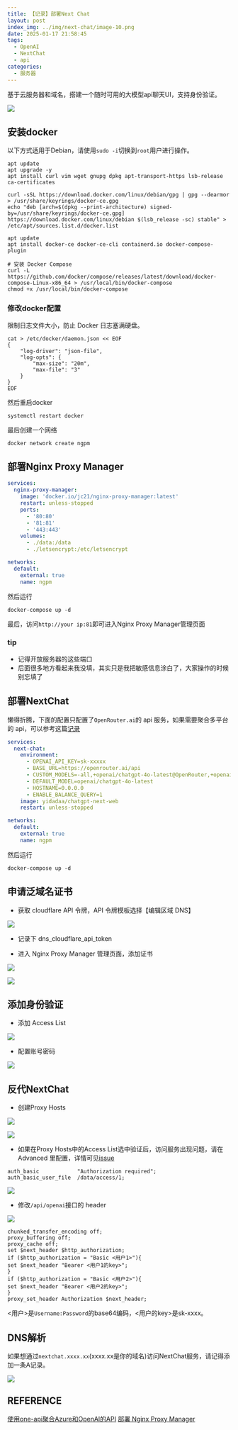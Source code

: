 ```yaml
---
title: 【记录】部署Next Chat
layout: post
index_img: ../img/next-chat/image-10.png
date: 2025-01-17 21:58:45
tags:
  - OpenAI
  - NextChat
  - api
categories:
  - 服务器
---
```


基于云服务器和域名，搭建一个随时可用的大模型api聊天UI，支持身份验证。


![](../img/next-chat/image-10.png)

## 安装docker
以下方式适用于Debian，请使用`sudo -i`切换到`root`用户进行操作。

```shell
apt update
apt upgrade -y
apt install curl vim wget gnupg dpkg apt-transport-https lsb-release ca-certificates

curl -sSL https://download.docker.com/linux/debian/gpg | gpg --dearmor > /usr/share/keyrings/docker-ce.gpg
echo "deb [arch=$(dpkg --print-architecture) signed-by=/usr/share/keyrings/docker-ce.gpg] https://download.docker.com/linux/debian $(lsb_release -sc) stable" > /etc/apt/sources.list.d/docker.list

apt update
apt install docker-ce docker-ce-cli containerd.io docker-compose-plugin

# 安装 Docker Compose
curl -L https://github.com/docker/compose/releases/latest/download/docker-compose-Linux-x86_64 > /usr/local/bin/docker-compose
chmod +x /usr/local/bin/docker-compose

```

### 修改docker配置
限制日志文件大小，防止 Docker 日志塞满硬盘。

```shell
cat > /etc/docker/daemon.json << EOF
{
    "log-driver": "json-file",
    "log-opts": {
        "max-size": "20m",
        "max-file": "3"
    }
}
EOF
```
然后重启docker

```shell
systemctl restart docker
```

最后创建一个网络

```shell
docker network create ngpm
```

## 部署Nginx Proxy Manager
```yaml
services:
  nginx-proxy-manager:
    image: 'docker.io/jc21/nginx-proxy-manager:latest'
    restart: unless-stopped
    ports:
      - '80:80'
      - '81:81'
      - '443:443'
    volumes:
      - ./data:/data
      - ./letsencrypt:/etc/letsencrypt

networks:
  default:
    external: true
    name: ngpm
```

然后运行

```shell
docker-compose up -d
```

最后，访问`http://your ip:81`即可进入Nginx Proxy Manager管理页面

### tip
- 记得开放服务器的这些端口
- 后面很多地方看起来我没填，其实只是我把敏感信息涂白了，大家操作的时候别忘填了

## 部署NextChat
懒得折腾，下面的配置只配置了`OpenRouter.ai`的 api 服务，如果需要聚合多平台的 api，可以参考这篇[记录](https://kravorn.github.io/2024/11/21/one-api-with-next-chat/)
```yaml
services:
  next-chat:
    environment:
      - OPENAI_API_KEY=sk-xxxxx
      - BASE_URL=https://openrouter.ai/api
      - CUSTOM_MODELS=-all,+openai/chatgpt-4o-latest@OpenRouter,+openai/gpt-4o@OpenRouter,+anthropic/claude-3.5-sonnet@OpenRouter
      - DEFAULT_MODEL=openai/chatgpt-4o-latest
      - HOSTNAME=0.0.0.0
      - ENABLE_BALANCE_QUERY=1
    image: yidadaa/chatgpt-next-web
    restart: unless-stopped

networks:
  default:
    external: true
    name: ngpm
```

然后运行

```shell
docker-compose up -d
```


## 申请泛域名证书
- 获取 cloudflare API 令牌，API 令牌模板选择【编辑区域 DNS】

![](../img/next-chat/image-1.png)

- 记录下 dns_cloudflare_api_token

- 进入 Nginx Proxy Manager 管理页面，添加证书

![](../img/next-chat/image-2.png)

![](../img/next-chat/image-3.png)

## 添加身份验证
- 添加 Access List

![](../img/next-chat/image-4.png)
- 配置账号密码

![](../img/next-chat/image-5.png)

## 反代NextChat
- 创建Proxy Hosts

![](../img/next-chat/image-6.png)

![](../img/next-chat/image-7.png)

- 如果在Proxy Hosts中的Access List选中验证后，访问服务出现问题，请在 Advanced 里配置，详情可见[issue](https://github.com/NginxProxyManager/nginx-proxy-manager/issues/383)

```
auth_basic            "Authorization required";
auth_basic_user_file  /data/access/1;
```

![](../img/next-chat/image-8.png)

- 修改`/api/openai`接口的 header

![](../img/next-chat/image-11.png)

```shell
chunked_transfer_encoding off;
proxy_buffering off;
proxy_cache off;
set $next_header $http_authorization;
if ($http_authorization = "Basic <用户1>"){
set $next_header "Bearer <用户1的key>";
}
if ($http_authorization = "Basic <用户2>"){
set $next_header "Bearer <用户2的key>";
}
proxy_set_header Authorization $next_header;
```
<用户>是`Username:Password`的base64编码，<用户的key>是sk-xxxx。

## DNS解析
如果想通过`nextchat.xxxx.xx`(xxxx.xx是你的域名)访问NextChat服务，请记得添加一条A记录。

![](../img/next-chat/image-9.png)

## REFERENCE

[使用one-api聚合Azure和OpenAI的API](https://hexo.limour.top/Aggregating-Azure-and-OpenAI-APIs-with-OneAPI)
[部署 Nginx Proxy Manager](https://hexo.limour.top/Docker-bu-shu-Nginx-Proxy-Manager)